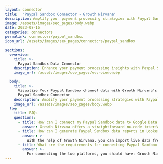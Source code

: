 ```yaml
---
layout: connector
title:  "Paypal Sandbox Connector - Growth Nirvana"
description: Amplify your payment processing strategies with Paypal Sandbox insights integrated into Looker Studio.
image: /assets/images/seo_pages/body.webp
date: 2023-08-16
categories: connectors
permalink: connectors/paypal_sandbox
icon_url: /assets/images/seo_pages/connectors/paypal_sandbox

sections:
  overview:
    title: >-
      Paypal Sandbox Data Connector
    description: Enhance your payment processing insights with Paypal Sandbox integration. Seamlessly merge sandbox transaction data from Paypal with Looker Studio's analytical capabilities, unlocking insights that shape payment strategies, financial planning, and operational excellence.
    image_url: /assets/images/seo_pages/overview.webp

  body:
    title: >-
      Visualize Your Paypal Sandbox channel data with Growth Nirvana's
      Paypal Sandbox Connector
    description: Amplify your payment processing strategies with Paypal Sandbox insights integrated into Looker Studio.
    image_url: /assets/images/seo_pages/body.webp
  faq:
    title: FAQs
    questions:
      - title: How can I connect my Paypal Sandbox data to Google Data Studio/Looker Studio?
        answer: Growth Nirvana offers a straightforward no-code interface to connect to Paypal Sandbox data sources.
      - title: How can I generate Paypal Sandbox data reports in Looker Studio?
        answer: >-
          With the help of Growth Nirvana, you can import live data from Paypal Sandbox into Looker Studio. These data can be viewed in charts, tables, and dashboards to generate branded reports that can be shared instantly.
      - title: What are the requirements for connecting Paypal Sandbox and Looker Studio?
        answer: >-
          For connecting the two platforms, you should have: Growth Nirvana Account and Paypal Sandbox Ads Account
---
```

